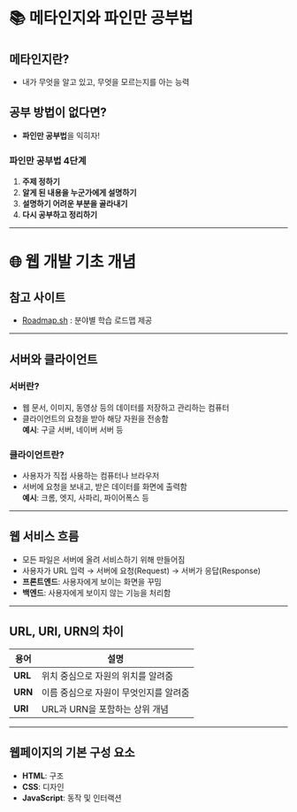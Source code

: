 # 📚 메타인지와 파인만 공부법

## 메타인지란?
- 내가 무엇을 알고 있고, 무엇을 모르는지를 아는 능력

## 공부 방법이 없다면?
- **파인만 공부법**을 익히자!

### 파인만 공부법 4단계
1. **주제 정하기**
2. **알게 된 내용을 누군가에게 설명하기**
3. **설명하기 어려운 부분을 골라내기**
4. **다시 공부하고 정리하기**

---

# 🌐 웹 개발 기초 개념

## 참고 사이트
- [Roadmap.sh](https://roadmap.sh/) : 분야별 학습 로드맵 제공

---

## 서버와 클라이언트

### 서버란?
- 웹 문서, 이미지, 동영상 등의 데이터를 저장하고 관리하는 컴퓨터
- 클라이언트의 요청을 받아 해당 자원을 전송함  
  **예시**: 구글 서버, 네이버 서버 등

### 클라이언트란?
- 사용자가 직접 사용하는 컴퓨터나 브라우저
- 서버에 요청을 보내고, 받은 데이터를 화면에 출력함  
  **예시**: 크롬, 엣지, 사파리, 파이어폭스 등

---

## 웹 서비스 흐름

- 모든 파일은 서버에 올려 서비스하기 위해 만들어짐
- 사용자가 URL 입력 → 서버에 요청(Request) → 서버가 응답(Response)
- **프론트엔드**: 사용자에게 보이는 화면을 꾸밈
- **백엔드**: 사용자에게 보이지 않는 기능을 처리함

---

## URL, URI, URN의 차이

| 용어 | 설명 |
|------|------|
| **URL** | 위치 중심으로 자원의 위치를 알려줌 |
| **URN** | 이름 중심으로 자원이 무엇인지를 알려줌 |
| **URI** | URL과 URN을 포함하는 상위 개념 |

---

## 웹페이지의 기본 구성 요소

- **HTML**: 구조
- **CSS**: 디자인
- **JavaScript**: 동작 및 인터랙션
